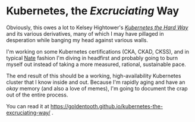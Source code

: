 # Kubernetes, the _Excruciating_ Way

Obviously, this owes a lot to Kelsey Hightower's [_Kubernetes the Hard Way_](https://github.com/kelseyhightower/kubernetes-the-hard-way) and its various derivatives, many of which I may have pillaged in desperation while banging my head against various walls.

I'm working on some Kubernetes certifications (CKA, CKAD, CKSS), and in typical [Nate](https://github.com/ndouglas/) fashion I'm diving in headfirst and probably going to burn myself out instead of taking a more measured, rational, sustainable pace.

The end result of this should be a working, high-availability Kubernetes cluster that I know inside and out. Because I'm rapidly aging and have an _okay_ memory (and also a love of memes), I'm going to document the crap out of the entire process.

You can read it at https://goldentooth.github.io/kubernetes-the-excruciating-way/ .